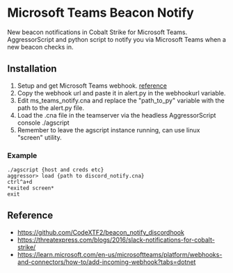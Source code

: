 # Microsoft Teams Beacon Notify
New beacon notifications in Cobalt Strike for Microsoft Teams. AggressorScript and python script to notify you via Microsoft Teams when a new beacon checks in.

## Installation
1. Setup and get Microsoft Teams webhook. [reference](https://learn.microsoft.com/en-us/microsoftteams/platform/webhooks-and-connectors/how-to/add-incoming-webhook?tabs=dotnet)
2. Copy the webhook url and paste it in alert.py in the webhookurl variable.
3. Edit ms_teams_notify.cna and replace the "path_to_py" variable with the path to the alert.py file.
4. Load the .cna file in the teamserver via the headless AggressorScript console ./agscript
5. Remember to leave the agscript instance running, can use linux "screen" utility.

### Example
```
./agscript {host and creds etc}
aggressor> load {path to discord_notify.cna}
ctrl^a+d
*exited screen*
exit
```

## Reference
- https://github.com/CodeXTF2/beacon_notify_discordhook
- https://threatexpress.com/blogs/2016/slack-notifications-for-cobalt-strike/
- https://learn.microsoft.com/en-us/microsoftteams/platform/webhooks-and-connectors/how-to/add-incoming-webhook?tabs=dotnet
